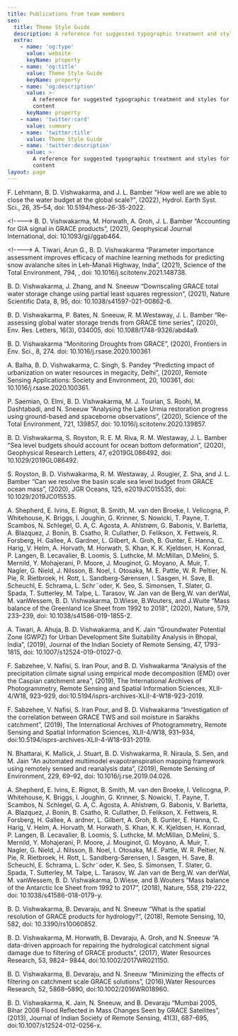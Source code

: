 ```yaml
---
title: Publications from team members
seo:
  title: Theme Style Guide
  description: A reference for suggested typographic treatment and styles for your content
  extra:
    - name: 'og:type'
      value: website
      keyName: property
    - name: 'og:title'
      value: Theme Style Guide
      keyName: property
    - name: 'og:description'
      value: >-
        A reference for suggested typographic treatment and styles for your
        content
      keyName: property
    - name: 'twitter:card'
      value: summary
    - name: 'twitter:title'
      value: Theme Style Guide
    - name: 'twitter:description'
      value: >-
        A reference for suggested typographic treatment and styles for your
        content
layout: page
---
```

F. Lehmann, B. D. Vishwakarma, and J. L. Bamber "How well are we able to close the water budget at the global scale?", (2022), Hydrol. Earth Syst. Sci., 26, 35–54, doi: 10.5194/hess-26-35-2022.

\<!---->
B. D. Vishwakarma, M. Horwath, A. Groh, J. L. Bamber “Accounting for GIA signal in GRACE products”, (2021), Geophysical Journal International, doi: 10.1093/gji/ggab464.

\<!---->
A. Tiwari, Arun G., B. D. Vishwakarma “Parameter importance assessment improves efficacy of machine learning methods for predicting snow avalanche sites in Leh-Manali Highway, India”, (2021), Science of the Total Environment, 794, , doi: 10.1016/j.scitotenv.2021.148738.

<!---->

B. D. Vishwakarma, J. Zhang, and N. Sneeuw “Downscaling GRACE total water storage change using partial least squares regression”, (2021), Nature Scientific Data, 8, 95, doi: 10.1038/s41597-021-00862-6.

<!---->

B. D. Vishwakarma, P. Bates, N. Sneeuw, R. M.Westaway, J. L. Bamber “Re-assessing global water storage trends from GRACE time series”, (2020), Env. Res. Letters, 16(3), 034005, doi: 10.1088/1748-9326/abd4a9.

<!---->

B. D. Vishwakarma “Monitoring Droughts from GRACE”, (2020), Frontiers in Env. Sci., 8, 274. doi: 10.1016/j.rsase.2020.100361

<!---->

A. Balha, B. D. Vishwakarma, C. Singh, S. Pandey “Predicting impact of urbanization on water resources in megacity, Delhi”, (2020), Remote Sensing Applications: Society and Environment, 20, 100361, doi: 10.1016/j.rsase.2020.100361.

<!---->

P. Saemian, O. Elmi, B. D. Vishwakarma, M. J. Tourian, S. Roohi, M. Dashtabadi, and N. Sneeuw “Analysing the Lake Urmia restoration progress using ground-based and spaceborne observations”, (2020), Science of the Total Environment, 721, 139857, doi: 10.1016/j.scitotenv.2020.139857.

<!---->

B. D. Vishwakarma, S. Royston, R. E. M. Riva, R. M. Westaway, J. L. Bamber “Sea level budgets should account for ocean bottom deformation”, (2020), Geophysical Research Letters, 47, e2019GL086492, doi: 10.1029/2019GL086492.

<!---->

S. Royston, B. D. Vishwakarma, R. M. Westaway, J. Rougier, Z. Sha, and J. L. Bamber “Can we resolve the basin scale sea level budget from GRACE ocean mass”, (2020), JGR Oceans, 125, e2019JC015535, doi: 10.1029/2019JC015535.

<!---->

A. Shepherd, E. Ivins, E. Rignot, B. Smith, M. van den Broeke, I. Velicogna, P. Whitehouse, K. Briggs, I. Joughin, G. Krinner, S. Nowicki, T. Payne, T. Scambos, N. Schlegel, G. A, C. Agosta, A. Ahlstrøm, G. Babonis, V. Barletta, A. Blazquez, J. Bonin, B. Csatho, R. Cullather, D. Felikson, X. Fettweis, R. Forsberg, H. Gallee, A. Gardner, L. Gilbert, A. Groh, B. Gunter, E. Hanna, C. Harig, V. Helm, A. Horvath, M. Horwath, S. Khan, K. K. Kjeldsen, H. Konrad, P. Langen, B. Lecavalier, B. Loomis, S. Luthcke, M. McMillan, D.Melini, S. Mernild, Y. Mohajerani, P. Moore, J. Mouginot, G. Moyano, A. Muir, T. Nagler, G. Nield, J. Nilsson, B. Noel, I. Otosaka, M. E. Pattle, W. R. Peltier, N. Pie, R. Rietbroek, H. Rott, L. Sandberg-Sørensen, I. Sasgen, H. Save, B. Scheuchl, E.
Schrama, L. Schr¨oder, K. Seo, S. Simonsen, T. Slater, G. Spada, T. Sutterley, M. Talpe, L. Tarasov, W. Jan van de Berg,W. van derWal, M. vanWessem, B. D. Vishwakarma, D.Wiese, B.Wouters, and J.Wuite “Mass balance of the Greenland Ice Sheet from 1992 to 2018”, (2020), Nature, 579, 233–239, doi: 10.1038/s41586-019-1855-2.

<!---->

A. Tiwari, A. Ahuja, B. D. Vishwakarma, and K. Jain “Groundwater Potential Zone (GWPZ) for Urban Development Site Suitability Analysis in Bhopal, India”, (2019), Journal of the Indian Society of Remote Sensing, 47, 1793-1815, doi: 10.1007/s12524-019-01027-0.

<!---->

F. Sabzehee, V. Nafisi, S. Iran Pour, and B. D. Vishwakarma “Analysis of the precipitation climate signal using empirical mode decomposition (EMD) over the Caspian catchment area”, (2019), The International Archives of Photogrammetry, Remote Sensing and Spatial Information Sciences, XLII-4/W18, 923–929, doi:10.5194/isprs-archives-XLII-4-W18-923-2019.

<!---->

F. Sabzehee, V. Nafisi, S. Iran Pour, and B. D. Vishwakarma “Investigation of the correlation between GRACE TWS and soil moisture in Sarakhs catchment”, (2019), The International Archives of Photogrammetry, Remote Sensing and Spatial Information Sciences, XLII-4/W18, 931–934, doi:10.5194/isprs-archives-XLII-4-W18-931-2019.

<!---->

N. Bhattarai, K. Mallick, J. Stuart, B. D. Vishwakarma, R. Niraula, S. Sen, and M. Jain “An automated multimodel evapotranspiration mapping framework using remotely sensed and reanalysis data”, (2019), Remote Sensing of Environment, 229, 69–92, doi: 10.1016/j.rse.2019.04.026.

<!---->

A. Shepherd, E. Ivins, E. Rignot, B. Smith, M. van den Broeke, I. Velicogna, P. Whitehouse, K. Briggs, I. Joughin, G. Krinner, S. Nowicki, T. Payne, T. Scambos, N. Schlegel, G. A, C. Agosta, A. Ahlstrøm, G. Babonis, V. Barletta, A. Blazquez, J. Bonin, B. Csatho, R. Cullather, D. Felikson, X. Fettweis, R. Forsberg, H. Gallee, A. ardner, L. Gilbert, A. Groh, B. Gunter, E. Hanna, C. Harig, V. Helm, A. Horvath, M. Horwath, S. Khan, K. K. Kjeldsen, H. Konrad, P. Langen, B. Lecavalier, B. Loomis, S. Luthcke, M. McMillan, D.Melini, S. Mernild, Y. Mohajerani, P. Moore, J. Mouginot, G. Moyano, A. Muir, T. Nagler, G. Nield, J. Nilsson, B. Noel, I. Otosaka, M.E. Pattle, W. R. Peltier, N. Pie, R. Rietbroek, H. Rott, L. Sandberg-Sørensen, I. Sasgen, H. Save, B. Scheuchl, E. Schrama, L. Schr¨oder, K. Seo, S. Simonsen, T. Slater, G. Spada, T. Sutterley, M. Talpe, L. Tarasov, W. Jan van de Berg,W. van derWal, M. vanWessem, B. D. Vishwakarma, D.Wiese, and B.Wouters “Mass balance of the Antarctic Ice Sheet from 1992 to 2017”, (2018), Nature, 558, 219-222, doi: 10.1038/s41586-018-0179-y.

<!---->

B. D. Vishwakarma, B. Devaraju, and N. Sneeuw “What is the spatial resolution of GRACE products for hydrology?”, (2018), Remote Sensing, 10, 582, doi: 10.3390/rs10060852.

<!---->

B. D. Vishwakarma, M. Horwath, B. Devaraju, A. Groh, and N. Sneeuw “A data-driven approach for repairing the hydrological catchment signal damage due to filtering of GRACE products”, (2017), Water Resources Research, 53, 9824– 9844, doi:10.1002/2017WR021150.

<!---->

B. D. Vishwakarma, B. Devaraju, and N. Sneeuw “Minimizing the effects of filtering on catchment scale GRACE solutions”, (2016),Water Resources Research, 52, 5868–5890, doi:10.1002/2016WR018960.

<!---->

B. D. Vishwakarma, K. Jain, N. Sneeuw, and B. Devaraju “Mumbai 2005, Bihar 2008 Flood Reflected in Mass Changes Seen by GRACE Satellites”, (2013), Journal of Indian Society of Remote Sensing, 41(3), 687–695, doi:10.1007/s12524-012-0256-x.
